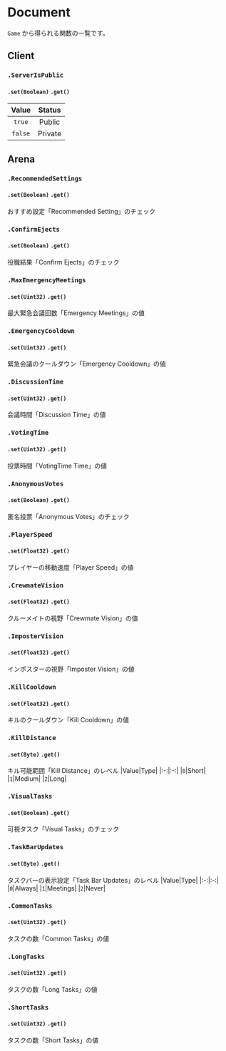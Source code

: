 # Document
`Game` から得られる関数の一覧です。

## Client
### `.ServerIsPublic`
#### `.set(Boolean)` `.get()`
|Value|Status|
|:-:|:-:|
|`true`|Public|
|`false`|Private|

## Arena
### `.RecommendedSettings`
#### `.set(Boolean)` `.get()`
おすすめ設定「Recommended Setting」のチェック

### `.ConfirmEjects`
#### `.set(Boolean)` `.get()`
役職結果「Confirm Ejects」のチェック

### `.MaxEmergencyMeetings`
#### `.set(Uint32)` `.get()`
最大緊急会議回数「Emergency Meetings」の値

### `.EmergencyCooldown`
#### `.set(Uint32)` `.get()`
緊急会議のクールダウン「Emergency Cooldown」の値

### `.DiscussionTime`
#### `.set(Uint32)` `.get()`
会議時間「Discussion Time」の値

### `.VotingTime`
#### `.set(Uint32)` `.get()`
投票時間「VotingTime Time」の値

### `.AnonymousVotes`
#### `.set(Boolean)` `.get()`
匿名投票「Anonymous Votes」のチェック

### `.PlayerSpeed`
#### `.set(Float32)` `.get()`
プレイヤーの移動速度「Player Speed」の値

### `.CrewmateVision`
#### `.set(Float32)` `.get()`
クルーメイトの視野「Crewmate Vision」の値

### `.ImposterVision`
#### `.set(Float32)` `.get()`
インポスターの視野「Imposter Vision」の値

### `.KillCooldown`
#### `.set(Float32)` `.get()`
キルのクールダウン「Kill Cooldown」の値

### `.KillDistance`
#### `.set(Byte)` `.get()`
キル可能範囲「Kill Distance」のレベル
|Value|Type|
|:-:|:-:|
|`0`|Short|
|`1`|Medium|
|`2`|Long|

### `.VisualTasks`
#### `.set(Boolean)` `.get()`
可視タスク「Visual Tasks」のチェック

### `.TaskBarUpdates`
#### `.set(Byte)` `.get()`
タスクバーの表示設定「Task Bar Updates」のレベル
|Value|Type|
|:-:|:-:|
|`0`|Always|
|`1`|Meetings|
|`2`|Never|

### `.CommonTasks`
#### `.set(Uint32)` `.get()`
タスクの数「Common Tasks」の値

### `.LongTasks`
#### `.set(Uint32)` `.get()`
タスクの数「Long Tasks」の値

### `.ShortTasks`
#### `.set(Uint32)` `.get()`
タスクの数「Short Tasks」の値
